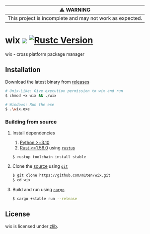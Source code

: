 | :warning: WARNING                                        |
|:--------------------------------------------------------:|
| This project is incomplete and may not work as expected. |

# wix ![](https://github.com/m1ten/wix/workflows/Rust/badge.svg?branch=main) [![Rustc Version]][rustc]

[Rustc Version]: https://img.shields.io/badge/rustc-1.56.X-orange.svg
[rustc]: https://blog.rust-lang.org/2021/10/21/Rust-1.56.0.html

wix - cross platform package manager

## Installation

Download the latest binary from [releases](https://github.com/m1ten/wix/releases)

```sh
# Unix-Like: Give execution permission to wix and run
$ chmod +x wix && ./wix

# Windows: Run the exe
$ .\wix.exe
```
### Building from source 

1. Install dependencies
   1. [Python >=3.10](https://python.org/)
   2. [Rust >=1.56.0](https://blog.rust-lang.org/2021/10/21/Rust-1.56.0.html) using [`rustup`](https://www.rust-lang.org/tools/install)
   ```sh
   $ rustup toolchain install stable
   ```

2. Clone the [source](https://github.com/m1ten/wix) using [`git`](https://git-scm.com/)
    ```sh
    $ git clone https://github.com/m1ten/wix.git
    $ cd wix
    ```
3. Build and run using [`cargo`](https://doc.rust-lang.org/stable/cargo/)
    ```sh
    $ cargo +stable run --release
    ```

## License

wix is licensed under [zlib](./LICENSE).